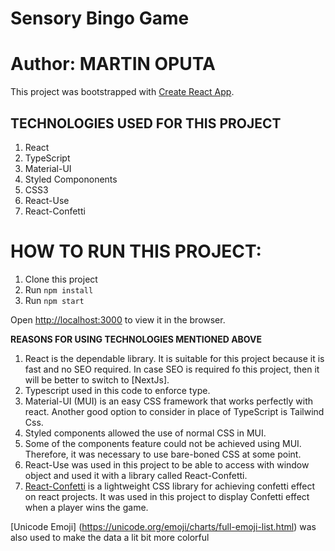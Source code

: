# Sensory Bingo Game

# Author: MARTIN OPUTA

This project was bootstrapped with [Create React App](https://github.com/facebook/create-react-app).

## TECHNOLOGIES USED FOR THIS PROJECT

1. React
2. TypeScript
3. Material-UI
4. Styled Compononents
5. CSS3
6. React-Use
7. React-Confetti

# HOW TO RUN THIS PROJECT:
1. Clone this project
2. Run `npm install`
3. Run `npm start`

Open [http://localhost:3000](http://localhost:3000) to view it in the browser.


**REASONS FOR USING TECHNOLOGIES MENTIONED ABOVE**
1. React is the dependable library. It is suitable for this project because it is fast and no SEO required. 
In case SEO is required fo this project, then it will be better to switch to [NextJs].
2. Typescript used in this code to enforce type.
3. Material-UI (MUI) is an easy CSS framework that works perfectly with react. 
Another good option to consider in place of TypeScript is Tailwind Css.
4. Styled components allowed the use of normal CSS  in MUI.
5. Some of the components feature could not be achieved using MUI. Therefore, it was necessary to use bare-boned CSS at some point.
6. React-Use was used in this project to be able to access with window object and used it with a library called React-Confetti.
7. [React-Confetti](https://www.npmjs.com/package/react-confetti) is a lightweight CSS library for achieving confetti effect on react projects. It was used in this project to display Confetti effect when a player wins the game.


[Unicode Emoji] (https://unicode.org/emoji/charts/full-emoji-list.html) was also used to make the data a lit bit more colorful 